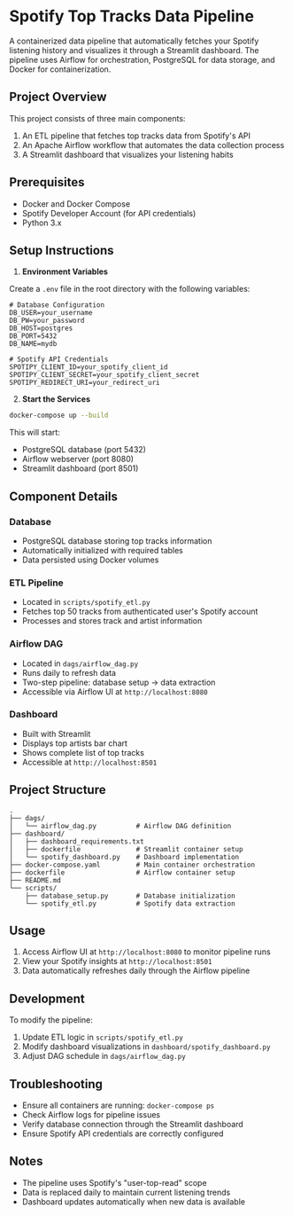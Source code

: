 # Spotify Top Tracks Data Pipeline

A containerized data pipeline that automatically fetches your Spotify listening history and visualizes it through a Streamlit dashboard. The pipeline uses Airflow for orchestration, PostgreSQL for data storage, and Docker for containerization.

## Project Overview

This project consists of three main components:

1. An ETL pipeline that fetches top tracks data from Spotify's API
2. An Apache Airflow workflow that automates the data collection process
3. A Streamlit dashboard that visualizes your listening habits

## Prerequisites

- Docker and Docker Compose
- Spotify Developer Account (for API credentials)
- Python 3.x

## Setup Instructions

1. **Environment Variables**

Create a `.env` file in the root directory with the following variables:

```.env
# Database Configuration
DB_USER=your_username
DB_PW=your_password
DB_HOST=postgres
DB_PORT=5432
DB_NAME=mydb

# Spotify API Credentials
SPOTIPY_CLIENT_ID=your_spotify_client_id
SPOTIPY_CLIENT_SECRET=your_spotify_client_secret
SPOTIPY_REDIRECT_URI=your_redirect_uri
```

2. **Start the Services**

```bash
docker-compose up --build
```

This will start:

- PostgreSQL database (port 5432)
- Airflow webserver (port 8080)
- Streamlit dashboard (port 8501)

## Component Details

### Database

- PostgreSQL database storing top tracks information
- Automatically initialized with required tables
- Data persisted using Docker volumes

### ETL Pipeline

- Located in `scripts/spotify_etl.py`
- Fetches top 50 tracks from authenticated user's Spotify account
- Processes and stores track and artist information

### Airflow DAG

- Located in `dags/airflow_dag.py`
- Runs daily to refresh data
- Two-step pipeline: database setup → data extraction
- Accessible via Airflow UI at `http://localhost:8080`

### Dashboard

- Built with Streamlit
- Displays top artists bar chart
- Shows complete list of top tracks
- Accessible at `http://localhost:8501`

## Project Structure

```text
.
├── dags/
│   └── airflow_dag.py          # Airflow DAG definition
├── dashboard/
│   ├── dashboard_requirements.txt
│   ├── dockerfile              # Streamlit container setup
│   └── spotify_dashboard.py    # Dashboard implementation
├── docker-compose.yaml         # Main container orchestration
├── dockerfile                  # Airflow container setup
├── README.md
└── scripts/
    ├── database_setup.py       # Database initialization
    └── spotify_etl.py          # Spotify data extraction
```

## Usage

1. Access Airflow UI at `http://localhost:8080` to monitor pipeline runs
2. View your Spotify insights at `http://localhost:8501`
3. Data automatically refreshes daily through the Airflow pipeline

## Development

To modify the pipeline:

1. Update ETL logic in `scripts/spotify_etl.py`
2. Modify dashboard visualizations in `dashboard/spotify_dashboard.py`
3. Adjust DAG schedule in `dags/airflow_dag.py`

## Troubleshooting

- Ensure all containers are running: `docker-compose ps`
- Check Airflow logs for pipeline issues
- Verify database connection through the Streamlit dashboard
- Ensure Spotify API credentials are correctly configured

## Notes

- The pipeline uses Spotify's "user-top-read" scope
- Data is replaced daily to maintain current listening trends
- Dashboard updates automatically when new data is available
